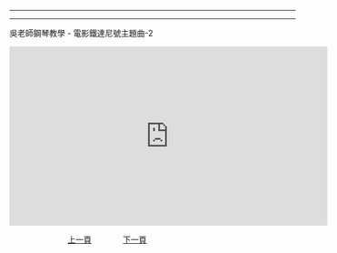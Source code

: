 ﻿---

---
吳老師鋼琴教學 - 電影鐵達尼號主題曲-2

<iframe width="560" height="315" src="https://www.youtube.com/embed/wNiW3H4SGf4" title="電影鐵達尼號主題曲" frameborder="0" allow="accelerometer; autoplay; clipboard-write; encrypted-media; gyroscope; picture-in-picture; web-share" allowfullscreen></iframe>

&nbsp;&nbsp;&nbsp;&nbsp;&nbsp;&nbsp;&nbsp;&nbsp;&nbsp;&nbsp;&nbsp;&nbsp;
&nbsp;&nbsp;&nbsp;&nbsp;&nbsp;&nbsp;&nbsp;&nbsp;&nbsp;&nbsp;&nbsp;&nbsp;
[上一頁](T-EdelWeiss)
&nbsp;&nbsp;&nbsp;&nbsp;&nbsp;&nbsp;&nbsp;&nbsp;&nbsp;&nbsp;&nbsp;&nbsp;
[下一頁](T-Minuet)





